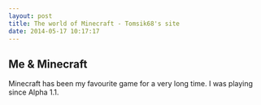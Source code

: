```yaml
---
layout: post
title: The world of Minecraft - Tomsik68's site
date: 2014-05-17 10:17:17
---
```


## Me & Minecraft
Minecraft has been my favourite game for a very long time. I was playing since Alpha 1.1.

